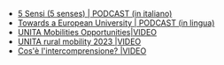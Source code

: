 <!--
  COME AGGIUNGERE UN NUOVO LINK:
  il procedimento è molto semplice, basta copiare e inserire una delle linee in basso e modificare i riferimenti>

  - <span class="fa-li"><i class="fa-solid fa-arrow-right-from-bracket"></i></span>[NOME_DA_VISUALIZZARE](URL_DA_RAGGIUNGERE) 
-->

- <span class="fa-li"><i class="fa-solid fa-podcast"></i></span>[5 Sensi (5 senses) \| PODCAST (in italiano)](https://www.spreaker.com/show/unita-5-sensi)
- <span class="fa-li"><i class="fa-solid fa-podcast"></i></span>[Towards a European University \| PODCAST (in lingua)](https://www.spreaker.com/show/unita-podcast)
- <span class="fa-li"><i class="fa-solid fa-video"></i></span>[UNITA Mobilities Opportunities\|VIDEO](https://www.youtube.com/watch?v=trhgYmJ-osU)
- <span class="fa-li"><i class="fa-solid fa-video"></i></span>[UNITA rural mobility 2023 \|VIDEO](https://youtu.be/3ExA3vEJE18)
- <span class="fa-li"><i class="fa-solid fa-video"></i></span>[Cos'è l'intercomprensione? \|VIDEO](https://youtu.be/Sg4Kl-TMJWM)
